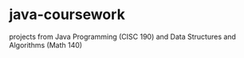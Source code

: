 # java-coursework
projects from Java Programming (CISC 190) and Data Structures and Algorithms (Math 140)
